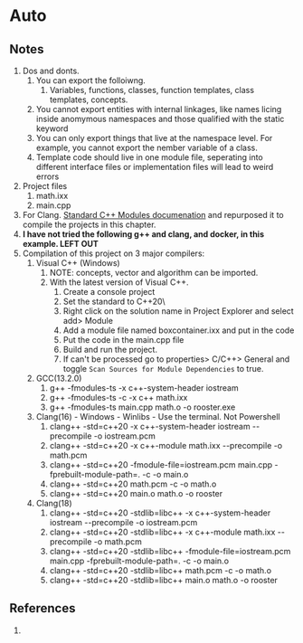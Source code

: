 # Auto

## Notes
1. Dos and donts.
   1. You can export the folloiwng.
      1. Variables, functions, classes, function templates, class templates, concepts.
   2. You cannot export entities with internal linkages, like names licing inside anomymous namespaces and those qualified with the static keyword
   3. You can only export things that live at the namespace level. For example, you cannot export the nember variable of a class.
   4. Template code should live in one module file, seperating into different interface files or implementation files will lead to weird errors
2. Project files
   1. math.ixx
   2. main.cpp
3. For Clang. [Standard C++ Modules documenation](https://clang.llvm.org/docs/StandardCPlusPlusModules.html) and repurposed it to compile the projects in this chapter.
4. **I have not tried the following g++ and clang, and docker, in this example. LEFT OUT**
5. Compilation of this project on 3 major compilers:
   1. Visual C++ (Windows)
      1. NOTE: concepts, vector and algorithm can be imported.
      2. With the latest version of Visual C++.
         1. Create a console project
         2. Set the standard to C++20\
         3. Right click on the solution name in Project Explorer and select add> Module
         4. Add a module file named boxcontainer.ixx and put in the code
         5. Put the code in the main.cpp file
         6. Build and run the project.
         7. If <iostream> can't be processed go to properties> C/C++> General and toggle `Scan Sources for Module Dependencies` to true.
   2. GCC(13.2.0)
      1. g++ -fmodules-ts -x c++-system-header iostream
      2. g++ -fmodules-ts -c -x c++ math.ixx
      3. g++ -fmodules-ts main.cpp math.o -o rooster.exe
   3. Clang(16) - Windows - Winlibs - Use the terminal. Not Powershell
      1. clang++ -std=c++20 -x c++-system-header iostream --precompile -o iostream.pcm
      2. clang++ -std=c++20 -x c++-module math.ixx --precompile -o math.pcm
      3. clang++ -std=c++20 -fmodule-file=iostream.pcm main.cpp -fprebuilt-module-path=. -c -o main.o
      4. clang++ -std=c++20 math.pcm -c -o math.o
      5. clang++ -std=c++20 main.o math.o -o rooster
   4. Clang(18)
      1. clang++ -std=c++20 -stdlib=libc++ -x c++-system-header iostream --precompile -o iostream.pcm
      2. clang++ -std=c++20 -stdlib=libc++ -x c++-module math.ixx --precompile -o math.pcm
      3. clang++ -std=c++20 -stdlib=libc++ -fmodule-file=iostream.pcm main.cpp -fprebuilt-module-path=. -c -o main.o
      4. clang++ -std=c++20 -stdlib=libc++ math.pcm -c -o math.o
      5. clang++ -std=c++20 -stdlib=libc++ main.o math.o -o rooster

## References

1. 

